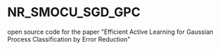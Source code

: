 # NR_SMOCU_SGD_GPC
open source code for the paper "Efficient Active Learning for Gaussian Process Classification by Error Reduction"
